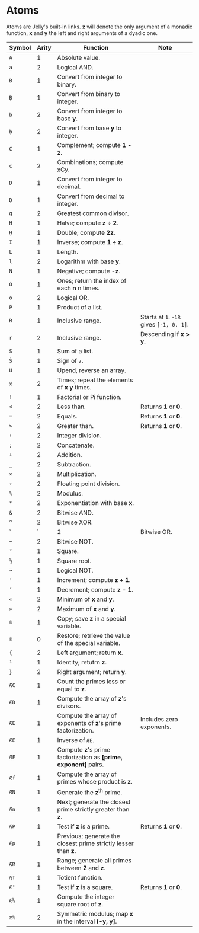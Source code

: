 # Atoms

Atoms are Jelly's built-in links. **z** will denote the only argument of a monadic function, **x** and **y** the left and right arguments of a dyadic one.

Symbol|Arity|Function|Note
------|-----|--------|----
`A`|1|Absolute value.
`a`|2|Logical AND.
`B`|1|Convert from integer to binary.
`Ḅ`|1|Convert from binary to integer.
`b`|2|Convert from integer to base **y**.
`ḅ`|2|Convert from base **y** to integer.
`C`|1|Complement; compute **1 - z**.
`c`|2|Combinations; compute xCy.
`D`|1|Convert from integer to decimal.
`Ḍ`|1|Convert from decimal to integer.
`g`|2|Greatest common divisor.
`H`|1|Halve; compute **z ÷ 2**.
`Ḥ`|1|Double; compute **2z**.
`I`|1|Inverse; compute **1 ÷ z**.
`L`|1|Length.
`l`|2|Logarithm with base **y**.
`N`|1|Negative; compute **-z**.
`O`|1|Ones; return the index of each **n** n times.
`o`|2|Logical OR.
`P`|1|Product of a list.
`R`|1|Inclusive range.|Starts at `1`. `-1R` gives `[-1, 0, 1]`.
`r`|2|Inclusive range.|Descending if **x > y**.
`S`|1|Sum of a list.
`Ṡ`|1|Sign of `z`.
`U`|1|Upend, reverse an array.
`x`|2|Times; repeat the elements of **x** **y** times.
`!`|1|Factorial or Pi function.
`<`|2|Less than.|Returns **1** or **0**.
`=`|2|Equals.|Returns **1** or **0**.
`>`|2|Greater than.|Returns **1** or **0**.
`:`|2|Integer division.
`;`|2|Concatenate.
`+`|2|Addition.
`_`|2|Subtraction.
`×`|2|Multiplication.
`÷`|2|Floating point division.
`%`|2|Modulus.
`*`|2|Exponentiation with base **x**.
`&`|2|Bitwise AND.
`^`|2|Bitwise XOR.
`|`|2|Bitwise OR.
`~`|2|Bitwise NOT.
`²`|1|Square.
`½`|1|Square root.
`¬`|1|Logical NOT.
`‘`|1|Increment; compute **z + 1**.
`’`|1|Decrement; compute **z - 1**.
`«`|2|Minimum of **x** and **y**.
`»`|2|Maximum of **x** and **y**.
`©`|1|Copy; save **z** in a special variable.
`®`|0|Restore; retrieve the value of the special variable.
`{`|2|Left argument; return **x**.
`¹`|1|Identity; retutrn **z**.
`}`|2|Right argument; return **y**.
`ÆC`|1|Count the primes less or equal to **z**.
`ÆD`|1|Compute the array of **z**'s divisors.
`ÆE`|1|Compute the array of exponents of **z**'s prime factorization.|Includes zero exponents.
`ÆẸ`|1|Inverse of `ÆE`.
`ÆF`|1|Compute **z**'s prime factorization as **[prime, exponent]** pairs.
`Æf`|1|Compute the array of primes whose product is **z**.
`ÆN`|1|Generate the **z**<sup>th</sup> prime.
`Æn`|1|Next; generate the closest prime strictly greater than **z**.
`ÆP`|1|Test if **z** is a prime.|Returns **1** or **0**.
`Æp`|1|Previous; generate the closest prime strictly lesser than **z**.
`ÆR`|1|Range; generate all primes between **2** and **z**.
`ÆT`|1|Totient function.
`Æ²`|1|Test if **z** is a square.|Returns **1** or **0**.
`Æ½`|1|Compute the integer square root of **z**.
`æ%`|2|Symmetric modulus; map **x** in the interval **(-y, y]**.
